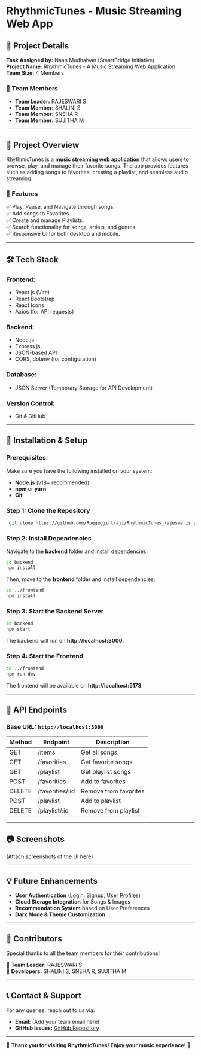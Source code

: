 # RhythmicTunes - Music Streaming Web App

## 📌 Project Details
**Task Assigned by:** Naan Mudhalvan (SmartBridge Initiative)  
**Project Name:** RhythmicTunes - A Music Streaming Web Application   
**Team Size:** 4 Members

### 👥 Team Members
- **Team Leader:** RAJESWARI S
- **Team Member:** SHALINI S
- **Team Member:** SNEHA R
- **Team Member:** SUJITHA M

---

## 📖 Project Overview
RhythmicTunes is a **music streaming web application** that allows users to browse, play, and manage their favorite songs. The app provides features such as adding songs to favorites, creating a playlist, and seamless audio streaming.

### 🌟 Features
✅ Play, Pause, and Navigate through songs.  
✅ Add songs to Favorites.  
✅ Create and manage Playlists.  
✅ Search functionality for songs, artists, and genres.  
✅ Responsive UI for both desktop and mobile.  

---

## 🛠️ Tech Stack
### **Frontend:**
- React.js (Vite)
- React Bootstrap
- React Icons
- Axios (for API requests)

### **Backend:**
- Node.js
- Express.js
- JSON-based API
- CORS, dotenv (for configuration)

### **Database:**
- JSON Server (Temporary Storage for API Development)

### **Version Control:**
- Git & GitHub

---

## 🚀 Installation & Setup
### **Prerequisites:**
Make sure you have the following installed on your system:
- **Node.js** (v18+ recommended)
- **npm** or **yarn**
- **Git**

### **Step 1: Clone the Repository**
```sh
 git clone https://github.com/Ruggeggirlraji/RhythmicTunes_rajeswaris_unm1611212205087.git
```

### **Step 2: Install Dependencies**
Navigate to the **backend** folder and install dependencies:
```sh
cd backend
npm install
```
Then, move to the **frontend** folder and install dependencies:
```sh
cd ../frontend
npm install
```

### **Step 3: Start the Backend Server**
```sh
cd backend
npm start
```
The backend will run on **http://localhost:3000**.

### **Step 4: Start the Frontend**
```sh
cd ../frontend
npm run dev
```
The frontend will be available on **http://localhost:5173**.

---

## 📝 API Endpoints
### **Base URL:** `http://localhost:3000`

| Method | Endpoint          | Description |
|--------|------------------|-------------|
| GET    | /items           | Get all songs |
| GET    | /favorities      | Get favorite songs |
| GET    | /playlist        | Get playlist songs |
| POST   | /favorities      | Add to favorites |
| DELETE | /favorities/:id  | Remove from favorites |
| POST   | /playlist        | Add to playlist |
| DELETE | /playlist/:id    | Remove from playlist |

---

## 📷 Screenshots
(Attach screenshots of the UI here)

---

## 💡 Future Enhancements
- **User Authentication** (Login, Signup, User Profiles)
- **Cloud Storage Integration** for Songs & Images
- **Recommendation System** based on User Preferences
- **Dark Mode & Theme Customization**

---

## 🤝 Contributors
Special thanks to all the team members for their contributions!

📌 **Team Leader:** RAJESWARI S  
📌 **Developers:** SHALINI S, SNEHA R, SUJITHA M

---

## 📞 Contact & Support
For any queries, reach out to us via:
- **Email:** (Add your team email here)
- **GitHub Issues:** [GitHub Repository](https://github.com/Ruggeggirlraji/RhythmicTunes_rajeswaris_unm1611212205087/issues)

---

💙 **Thank you for visiting RhythmicTunes! Enjoy your music experience!** 🎵


